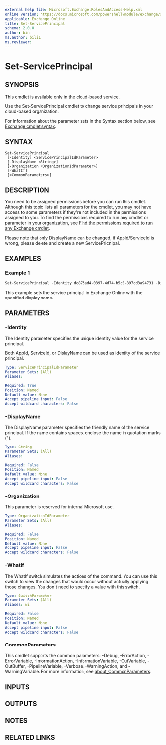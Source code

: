 ```yaml
---
external help file: Microsoft.Exchange.RolesAndAccess-Help.xml
online version: https://docs.microsoft.com/powershell/module/exchange/set-serviceprincipal
applicable: Exchange Online
title: Set-ServicePrincipal
schema: 2.0.0
author: bin
ms.author: bili1
ms.reviewer:
---
```


# Set-ServicePrincipal

## SYNOPSIS
This cmdlet is available only in the cloud-based service.

Use the Set-ServicePrincipal cmdlet to change service principals in your cloud-based organization.

For information about the parameter sets in the Syntax section below, see [Exchange cmdlet syntax](https://docs.microsoft.com/powershell/exchange/exchange-cmdlet-syntax).

## SYNTAX

```
Set-ServicePrincipal
 [-Identity] <ServicePrincipalIdParameter>
 [-DisplayName <String>]
 [-Organization <OrganizationIdParameter>]
 [-WhatIf]
 [<CommonParameters>]
```

## DESCRIPTION
You need to be assigned permissions before you can run this cmdlet. Although this topic lists all parameters for the cmdlet, you may not have access to some parameters if they're not included in the permissions assigned to you. To find the permissions required to run any cmdlet or parameter in your organization, see [Find the permissions required to run any Exchange cmdlet](https://docs.microsoft.com/powershell/exchange/find-exchange-cmdlet-permissions).

Please note that only DisplayName can be changed, if AppId/ServiceId is wrong, please delete and create a new ServicePricnipal.

## EXAMPLES

### Example 1
```powershell
Set-ServicePrincipal -Identity dc873ad4-0397-4d74-b5c0-897cd3a94731 -DisplayName "Another App Name"
```

This example sets the service principal in Exchange Online with the specified display name.

## PARAMETERS

### -Identity
The Identity parameter specifies the unique identity value for the service principal.

Both AppId, ServiceId, or DislayName can be used as identity of the service principal. 

```yaml
Type: ServicePrincipalIdParameter
Parameter Sets: (All)
Aliases:

Required: True
Position: Named
Default value: None
Accept pipeline input: False
Accept wildcard characters: False
```

### -DisplayName
The DisplayName parameter specifies the friendly name of the service principal. If the name contains spaces, enclose the name in quotation marks (").

```yaml
Type: String
Parameter Sets: (All)
Aliases:

Required: False
Position: Named
Default value: None
Accept pipeline input: False
Accept wildcard characters: False
```

### -Organization
This parameter is reserved for internal Microsoft use.

```yaml
Type: OrganizationIdParameter
Parameter Sets: (All)
Aliases:

Required: False
Position: Named
Default value: None
Accept pipeline input: False
Accept wildcard characters: False
```

### -WhatIf
The WhatIf switch simulates the actions of the command. You can use this switch to view the changes that would occur without actually applying those changes. You don't need to specify a value with this switch.

```yaml
Type: SwitchParameter
Parameter Sets: (All)
Aliases: wi

Required: False
Position: Named
Default value: None
Accept pipeline input: False
Accept wildcard characters: False
```

### CommonParameters
This cmdlet supports the common parameters: -Debug, -ErrorAction, -ErrorVariable, -InformationAction, -InformationVariable, -OutVariable, -OutBuffer, -PipelineVariable, -Verbose, -WarningAction, and -WarningVariable. For more information, see [about_CommonParameters](https://go.microsoft.com/fwlink/p/?LinkID=113216).

## INPUTS

## OUTPUTS

## NOTES

## RELATED LINKS
